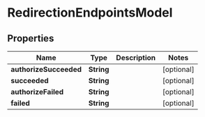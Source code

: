 

# RedirectionEndpointsModel


## Properties

| Name | Type | Description | Notes |
|------------ | ------------- | ------------- | -------------|
|**authorizeSucceeded** | **String** |  |  [optional] |
|**succeeded** | **String** |  |  [optional] |
|**authorizeFailed** | **String** |  |  [optional] |
|**failed** | **String** |  |  [optional] |



